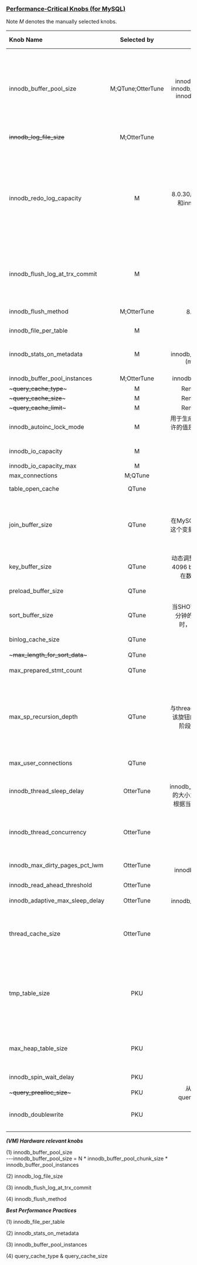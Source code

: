 
### [Performance-Critical Knobs (for MySQL)](https://www.percona.com/blog/2020/06/30/mysql-101-parameters-to-tune-for-mysql-performance/)

Note *M* denotes the manually selected knobs.

| Knob Name                       |    Selected by    |                                            Note                                            |     Global     | Dynamic |        Type         |         Default Value         | Minimum Value |    Maximum Value     | Tuning Experience                                                                                                                                                                                                                                                |
|:--------------------------------|:-----------------:|:------------------------------------------------------------------------------------------:|:--------------:|:-------:|:-------------------:|:-----------------------------:|:-------------:|:--------------------:|:-----------------------------------------------------------------------------------------------------------------------------------------------------------------------------------------------------------------------------------------------------------|
| innodb_buffer_pool_size         | M;QTune;OtterTune | innodb_buffer_pool_size = N * innodb_buffer_pool_chunk_size * innodb_buffer_pool_instances |       ✅        |    ✅    |       Integer       |    134217728 bytes (128MB)    |    5242880    | 9223372036854775807  | 初始值设为整个RAM的50%-70%，最大值不能超过数据库的大小。当给buffer pool分配的大小大于1GB时，可以使用多个buffer pool，可通过设置innodb_buffer_pool_instances的大小设置buffer pool实例的个数，支持高并发                                                                                                                   |
| ~~innodb_log_file_size~~        |    M;OtterTune    |                                          8.0.30废弃                                          |       ✅        |    ❌    |       Integer       |           50331648            | 4194304 (4MB) | 18446744073709551615 | 通常被设为128M-2G，                                                                                                                                                                                                                                              |
| innodb_redo_log_capacity        |         M         |                  8.0.30后替代innodb_log_file_size和innodb_log_files_in_group)                  |       ✅        |    ✅    |       Integer       |           104857600           |    8388608    |     137438953472     | redo log files占磁盘空间的大小。如果innodb_redo_log_capacity的值被设置，则忽略innodb_log_files_in_group和innodb_log_file_size的设置，否则由innodb_log_files_in_group * innodb_log_file_size = innodb_redo_log_capacity计算旋钮大小。当这些旋钮都没有被设置时，使用默认值                                        |
| innodb_flush_log_at_trx_commit  |         M         |                                             -                                              |       ✅        |    ✅    | Enumeration (0，1，2) |               1               |       -       |          -           | 默认值为1，代表严格遵守ACID，日志在每次事务提交时被写入并刷新到磁盘。设置为 "0 "或 "2 "将提供更多的性能，但耐久性较差。                                                                                                                                                                                        |
| innodb_flush_method             |    M;OtterTune    |                                        8.0可以使用数值型指定                                        |       ✅        |    ❌    |       String        | Unix:fsync Windows:unbuffered |               |                      | 控制刷新数据到Innodb data files以及log files的方式，能够影响I/O throughput                                                                                                                                                                                                  | 
| innodb_file_per_table           |         M         |                                             -                                              |       ✅        |    ✅    |       Boolean       |              NO               |               |                      |                                                                                                                                                                                                                                                            |
| innodb_stats_on_metadata        |         M         |               SET GLOBAL innodb_stats_on_metadata=mode (mode = ON/OFF; 1/0;)               |       ✅        |    ✅    |       Boolean       |              OFF              |               |                      | 禁用这个设置可以提高有大量表或索引的模式的访问速度。它还可以提高涉及InnoDB表的查询的执行计划的稳定性                                                                                                                                                                                                      |
| innodb_buffer_pool_instances    |    M;OtterTune    |                               innodb_buffer_pool_size >= 1GB                               |       ✅        |    ❌    |       Integer       |              分系统              |       1       |          64          |                                                                                                                                                                                                                                                            |
| ~~~query_cache_type~~~          |         M         |                                  Removed in MySQL 8.0.3.                                   |                |         |                     |                               |               |                      |                                                                                                                                                                                                                                                            |
| ~~~query_cache_size~~~          |         M         |                                  Removed in MySQL 8.0.3.                                   |                |         |                     |                               |               |                      |                                                                                                                                                                                                                                                            |
| ~~~query_cache_limit~~~         |         M         |                                  Removed in MySQL 8.0.3.                                   |                |         |                     |                               |               |                      |                                                                                                                                                                                                                                                            |
| innodb_autoinc_lock_mode        |         M         |                          用于生成自动增量值的锁定模式。允许的值是0、1或2，分别代表传统、连续或交错。                           |       ✅        |    ❌    |       Integer       |               2               |               |                      | 0,1,2 for traditional, consecutive, or interleaved                                                                                                                                                                                                         |
| innodb_io_capacity              |         M         |                                                                                            |       ✅        |    ✅    |       Integer       |              200              |      100      |          ?           | 定义了InnoDB后台任务可用的每秒I/O操作数（IOPS）                                                                                                                                                                                                                             |
| innodb_io_capacity_max          |         M         |                                                                                            |       ✅        |    ✅    |       Integer       |                               |      100      |                      |                                                                                                                                                                                                                                                            |
| max_connections                 |      M;QTune      |                                                                                            |       ✅        |    ✅    |       Integer       |              151              |       1       |       	100000        |                                                                                                                                                                                                                                                            |
| table_open_cache                |       QTune       |                                                                                            |       ✅        |    ✅    |       Integer       |             4000              |       1       |        524288        | MAX( (open_files_limit - 10 - max_connections) / 2, 400)                                                                                                                                                                                                   |
| join_buffer_size                |       QTune       |                           在MySQL 8.0.18及以后的版本中，这个变量也控制用于哈希连接的内存                            | ✅<br/> Session |    ✅    |       Integer       |        262144 (256KB)         |      128      |                      | 用于普通索引扫描、范围索引扫描和不使用索引从而执行全表扫描的连接的缓冲区的最小尺寸。当不可能添加索引时，增加join_buffer_size的值以获得更快的全连接                                                                                                                                                                          |
| key_buffer_size                 |       QTune       |                     动态调整范围（0，max】且需要以4096 bytes的倍数增加或减少。仅在数据库重启时能被设置为0                     |       ✅        |    ✅    |       Integer       |            8388608            |       0       |                      | 用于索引块的缓冲区的大小，key buffer也被称为key cache                                                                                                                                                                                                                       |
| preload_buffer_size             |       QTune       |                                                                                            | ✅<br/> Session |    ✅    |       Integer       |             32768             |     1024      |      1073741824      | 预加载索引时分配的缓冲区的大小                                                                                                                                                                                                                                            |
| sort_buffer_size                |       QTune       |                 当SHOW GLOBAL STATUS显示每分钟的Sort_merge_passes较大时，可以考虑增加该变量的值                  | ✅<br/> Session |    ✅    |       Integer       |            262144             |     32768     |                      |                                                                                                                                                                                                                                                            |
| binlog_cache_size               |       QTune       |                                      block size 4096                                       |       ✅        |    ✅    |       Integer       |             32768             |     4096      |                      | 内存缓冲区的大小，用于保存交易期间对binary log的更改。                                                                                                                                                                                                                           |
| ~~~max_length_for_sort_data~~~  |       QTune       |                                          8.0.20废弃                                          |                |         |                     |                               |               |                      |                                                                                                                                                                                                                                                            |
| max_prepared_stmt_count         |       QTune       |                                          与预编译语句相关                                          |       ✅        |    ✅    |       Integer       |             16382             |       0       |       4194303        | 这个变量限制了服务器中prepared statements的总数                                                                                                                                                                                                                          |
| max_sp_recursion_depth          |       QTune       |                与thread_stack的大小有关，当增加该旋钮的值时，可能需要在startup阶段增加thread_stack的大小                | ✅<br/> Session |    ✅    |       Integer       |               0               |       0       |         255          | 任何给定的存储过程可以被递归调用的次数,存储过程递归会增加对线程堆栈空间的需求。如果你增加了max_sp_recursion_depth的值，可能有必要在服务器启动时通过增加thread_stack的值来增加线程栈的大小。                                                                                                                                            |
| max_user_connections            |       QTune       |                                                                                            | ✅<br/> Session |    ✅    |       Integer       |               0               |       0       |      4294967295      | 允许任何给定的MySQL用户账户同时连接的最大数量                                                                                                                                                                                                                                  |
| innodb_thread_sleep_delay       |     OtterTune     |             设置innodb_adaptive_max_sleep_delay的大小为该变量的上限，Innodb会根据当前的线程自动的调节该变量             |       ✅        |    ✅    |       Integer       |             10000             |       0       |       1000000        | InnoDB线程在加入InnoDB队列前的睡眠时间，单位是微秒,                                                                                                                                                                                                                           |
| innodb_thread_concurrency       |     OtterTune     |                                                                                            |       ✅        |    ✅    |       Integer       |               0               |       0       |         1000         | 定义了InnoDB内部允许的最大线程数。0的值（默认值）被解释为无限并发（无限制）。这个变量是为了在高并发系统上进行性能调整。                                                                                                                                                                                            |
| innodb_max_dirty_pages_pct_lwm  |     OtterTune     |                              大小应低于innodb_max_dirty_pages_pct值                              |       ✅        |    ✅    |       Numeric       |              10               |       0       |        99.99         | 定义一个代表脏页百分比的低水位线以控制脏页的比例                                                                                                                                                                                                                                   |
| innodb_read_ahead_threshold     |     OtterTune     |                                                                                            |       ✅        |    ✅    |       Integer       |              56               |       0       |          64          | 控制InnoDB用来预取页面到缓冲池的线性读前的灵敏度                                                                                                                                                                                                                                |
| innodb_adaptive_max_sleep_delay |     OtterTune     |                                innodb_thread_sleep_delay的上限                                |       ✅        |    ✅    |       Integer       |            150000             |       0       |       1000000        |                                                                                                                                                                                                                                                            |
| thread_cache_size               |     OtterTune     |                                                                                            |       ✅        |    ✅    |       Integer       |        -1 (autosizing)        |       0       |        16384         | 服务器应该缓存多少个线程以便重复使用,如果你的服务器每秒看到数百个连接，你通常应该把thread_cache_size设置得足够高，以便大多数新连接使用缓存的线程                                                                                                                                                                          |
| tmp_table_size                  |        PKU        |                                                                                            | ✅<br/> Session |    ✅    |       Integer       |           16777216            |     1024      | 18446744073709551615 | 定义由MEMORY存储引擎以及从MySQL 8.0.28开始的TempTable存储引擎创建的内部内存临时表的最大尺寸。如果一个内部内存临时表超过这个大小，它将自动转换为一个磁盘上的内部临时表。                                                                                                                                                          |
| max_heap_table_size             |        PKU        |                                                                                            | ✅<br/> Session |    ✅    |       Integer       |           16777216            |     16384     |                      | block size 1024 这个变量设置了允许用户创建的MEMORY表增长的最大尺寸。该变量的值被用来计算MEMORY表的MAX_ROWS值。                                                                                                                                                                                  |
| innodb_spin_wait_delay          |        PKU        |                                                                                            |       ✅        |    ✅    |       Integer       |               6               |       0       |         1000         | spin lock的最大延迟                                                                                                                                                                                                                                             |
| ~~~query_prealloc_size~~~       |        PKU        |                          从MySQL 8.0.29开始，query_prealloc_size已被废弃                           | ✅<br/> Session |    ✅    |       Integer       |             8192              |     8192      |                      |                                                                                                                                                                                                                                                            |
| innodb_doublewrite              |        PKU        |                                                                                            |       ✅        |    ✅    |     Enumeration     |              ON               |               |                      | 	ON OFF DETECT_AND_RECOVER DETECT_ONLY                                                                                                                                                                                                                     |
|                                 |                   |                                                                                            |                |         |                     |                               |               |                      |                                                                                                                                                                                                                                                            |
|                                 |                   |                                                                                            |                |         |                     |                               |               |                      |                                                                                                                                                                                                                                                            |






***(VM) Hardware relevant knobs***

(1) innodb_buffer_pool_size  
    ---innodb_buffer_pool_size = N * innodb_buffer_pool_chunk_size * innodb_buffer_pool_instances

(2) innodb_log_file_size  

(3) innodb_flush_log_at_trx_commit 

(4) innodb_flush_method

***Best Performance Practices***   

(1) innodb_file_per_table   

(2) innodb_stats_on_metadata

(3) innodb_buffer_pool_instances

(4) query_cache_type & query_cache_size

